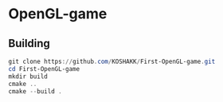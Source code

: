 # OpenGL-game

## Building

```powershell
git clone https://github.com/KOSHAKK/First-OpenGL-game.git
cd First-OpenGL-game
mkdir build
cmake ..
cmake --build .
```
